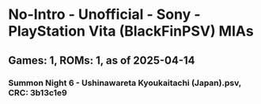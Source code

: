 # No-Intro - Unofficial - Sony - PlayStation Vita (BlackFinPSV) MIAs
## Games: 1, ROMs: 1, as of 2025-04-14

### Summon Night 6 - Ushinawareta Kyoukaitachi (Japan).psv, CRC: 3b13c1e9
